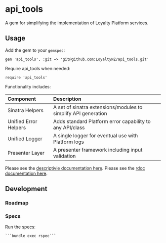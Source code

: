 # api_tools

A gem for simplifying the implementation of Loyalty Platform services.

## Usage

Add the gem to your `gemspec`:

    gem 'api_tools', :git => 'git@github.com:LoyaltyNZ/api_tools.git'

Require api_tools when needed:

    require 'api_tools'

Functionality includes:

| Component             | Description                                                 |
|:----------------------|:------------------------------------------------------------|
| Sinatra Helpers       | A set of sinatra extensions/modules to simplify API generation  |
| Unified Error Helpers | Adds standard Platform error capability to any API/class    |
| Unified Logger        | A single logger for eventual use with Platform logs         |
| Presenter Layer       | A presenter framework including input validation            |

Please see the [descriptivie documentation here](docs/usage.md).
Please see the [rdoc documentation here](doc/index.html).

## Development

### Roadmap



### Specs

Run the specs:

    ```bundle exec rspec```